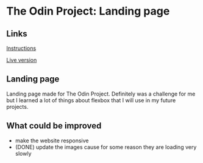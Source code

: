 # The Odin Project: Landing page

## Links
[Instructions](https://www.theodinproject.com/lessons/foundations-landing-page)

[Live version](https://itsechi.github.io/landing-page/)

## Landing page
Landing page made for The Odin Project. Definitely was a challenge for me but I learned a lot of things about flexbox that I will use in my future projects.

## What could be improved
* make the website responsive 
* (DONE) update the images cause for some reason they are loading very slowly